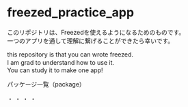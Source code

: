 # freezed_practice_app

このリポジトリは、Freezedを使えるようになるためのものです。  
一つのアプリを通して理解に繋げることができたら幸いです。   

this repository is that you can wrote freezed.  
I am grad to understand how to use it.　  
You can study it to make one app!



パッケージ一覧（package）

・
・
・
・



